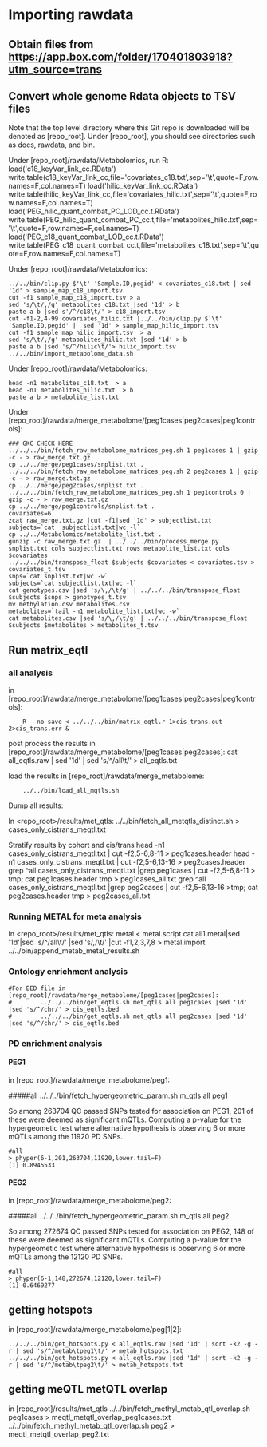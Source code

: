 # Importing rawdata

## Obtain files from https://app.box.com/folder/170401803918?utm_source=trans

## Convert whole genome Rdata objects to TSV files

Note that the top level directory where this Git repo is downloaded will be denoted as [repo_root]. Under [repo_root], you should see directories such as docs, rawdata, and bin.

Under [repo_root]/rawdata/Metabolomics, run R:
	load('c18_keyVar_link_cc.RData')
	write.table(c18_keyVar_link_cc,file='covariates_c18.txt',sep='\t',quote=F,row.names=F,col.names=T)
	load('hilic_keyVar_link_cc.RData')
	write.table(hilic_keyVar_link_cc,file='covariates_hilic.txt',sep='\t',quote=F,row.names=F,col.names=T)
	load('PEG_hilic_quant_combat_PC_LOD_cc.t.RData')
	write.table(PEG_hilic_quant_combat_PC_cc.t,file='metabolites_hilic.txt',sep='\t',quote=F,row.names=F,col.names=T)
	load('PEG_c18_quant_combat_LOD_cc.t.RData')
	write.table(PEG_c18_quant_combat_cc.t,file='metabolites_c18.txt',sep='\t',quote=F,row.names=F,col.names=T)

	
Under [repo_root]/rawdata/Metabolomics:

```
../../bin/clip.py $'\t' 'Sample.ID,pegid' < covariates_c18.txt | sed '1d' > sample_map_c18_import.tsv
cut -f1 sample_map_c18_import.tsv > a
sed 's/\t/,/g' metabolites_c18.txt |sed '1d' > b
paste a b |sed s'/^/c18\t/' > c18_import.tsv
cut -f1-2,4-99 covariates_hilic.txt |../../bin/clip.py $'\t' 'Sample.ID,pegid' |  sed '1d' > sample_map_hilic_import.tsv
cut -f1 sample_map_hilic_import.tsv  > a
sed 's/\t/,/g' metabolites_hilic.txt |sed '1d' > b
paste a b |sed 's/^/hilic\t/'> hilic_import.tsv
../../bin/import_metabolome_data.sh

```
Under [repo_root]/rawdata/Metabolomics:
```
head -n1 metabolites_c18.txt  > a
head -n1 metabolites_hilic.txt  > b
paste a b > metabolite_list.txt
```
Under [repo_root]/rawdata/merge_metabolome/[peg1cases|peg2cases|peg1controls]:
```
### GKC CHECK HERE
../../../bin/fetch_raw_metabolome_matrices_peg.sh 1 peg1cases 1 | gzip -c - > raw_merge.txt.gz
cp ../../merge/peg1cases/snplist.txt .
../../../bin/fetch_raw_metabolome_matrices_peg.sh 2 peg2cases 1 | gzip -c - > raw_merge.txt.gz
cp ../../merge/peg2cases/snplist.txt .
../../../bin/fetch_raw_metabolome_matrices_peg.sh 1 peg1controls 0 | gzip -c - > raw_merge.txt.gz
cp ../../merge/peg1controls/snplist.txt .
covariates=6
zcat raw_merge.txt.gz |cut -f1|sed '1d' > subjectlist.txt
subjects=`cat  subjectlist.txt|wc -l`
cp ../../Metabolomics/metabolite_list.txt .
gunzip -c raw_merge.txt.gz  | ../../../bin/process_merge.py snplist.txt cols subjectlist.txt rows metabolite_list.txt cols $covariates
../../../bin/transpose_float $subjects $covariates < covariates.tsv > covariates_t.tsv
snps=`cat snplist.txt|wc -w`
subjects=`cat subjectlist.txt|wc -l`
cat genotypes.csv |sed 's/\,/\t/g' | ../../../bin/transpose_float $subjects $snps > genotypes_t.tsv
mv methylation.csv metabolites.csv
metabolites=`tail -n1 metabolite_list.txt|wc -w`
cat metabolites.csv |sed 's/\,/\t/g' | ../../../bin/transpose_float $subjects $metabolites > metabolites_t.tsv
```
	
## Run matrix_eqtl

### all analysis

in [repo_root]/rawdata/merge_metabolome/[peg1cases|peg2cases|peg1controls]:

        R --no-save < ../../../bin/matrix_eqtl.r 1>cis_trans.out 2>cis_trans.err &

post process the results in [repo_root]/rawdata/merge_metabolome/[peg1cases|peg2cases]:
	cat all_eqtls.raw | sed '1d' | sed 's/^/all\t/' > all_eqtls.txt


load the results in [repo_root]/rawdata/merge_metabolome:

        ../../bin/load_all_mqtls.sh

Dump all results:

In <repo_root>/results/met_qtls:
	../../bin/fetch_all_metqtls_distinct.sh > cases_only_cistrans_meqtl.txt

Stratify results by cohort and cis/trans
        head -n1 cases_only_cistrans_meqtl.txt | cut -f2,5-6,8-11 > peg1cases.header
        head -n1 cases_only_cistrans_meqtl.txt | cut -f2,5-6,13-16 > peg2cases.header
	grep ^all cases_only_cistrans_meqtl.txt |grep peg1cases | cut -f2,5-6,8-11 > tmp; cat peg1cases.header tmp >  peg1cases_all.txt
        grep ^all cases_only_cistrans_meqtl.txt |grep peg2cases |  cut -f2,5-6,13-16 >tmp; cat peg2cases.header tmp > peg2cases_all.txt
### Running METAL for meta analysis


In <repo_root>/results/met_qtls:
        metal < metal.script
        cat all1.metal|sed '1d'|sed 's/^/all\t/' |sed 's/,/\t/' |cut -f1,2,3,7,8 > metal.import
        ../../bin/append_metab_metal_results.sh



### Ontology enrichment analysis

```
#For BED file in [repo_root]/rawdata/merge_metabolome/[peg1cases|peg2cases]:
#        ../../../bin/get_eqtls.sh met_qtls all peg1cases |sed '1d' |sed 's/^/chr/' > cis_eqtls.bed
#        ../../../bin/get_eqtls.sh met_qtls all peg2cases |sed '1d' |sed 's/^/chr/' > cis_eqtls.bed

```
### PD enrichment analysis

#### PEG1
in [repo_root]/rawdata/merge_metabolome/peg1:

#####all
        ../../../bin/fetch_hypergeometric_param.sh m_qtls all peg1

So among 263704 QC passed SNPs tested for association on PEG1, 201 of these were deemed as significant mQTLs.  Computing a p-value for the hypergeometic test where alternative hypothesis is observing 6 or more mQTLs among the 11920 PD SNPs.

	#all
 	> phyper(6-1,201,263704,11920,lower.tail=F)
	[1] 0.8945533

#### PEG2
in [repo_root]/rawdata/merge_metabolome/peg2:

#####all
        ../../../bin/fetch_hypergeometric_param.sh m_qtls all peg2

So among 272674 QC passed SNPs tested for association on PEG2, 148 of these were deemed as significant mQTLs.  Computing a p-value for the hypergeometic test where alternative hypothesis is observing 6 or more mQTLs among the 12120 PD SNPs.

	#all
 	> phyper(6-1,148,272674,12120,lower.tail=F)
	[1] 0.6469277

## getting hotspots

in [repo_root]/rawdata/merge_metabolome/peg[1|2]:
	
	../../../bin/get_hotspots.py < all_eqtls.raw |sed '1d' | sort -k2 -g -r | sed 's/^/metab\tpeg1\t/' > metab_hotspots.txt
	../../../bin/get_hotspots.py < all_eqtls.raw |sed '1d' | sort -k2 -g -r | sed 's/^/metab\tpeg2\t/' > metab_hotspots.txt


## getting meQTL metQTL overlap

in [repo_root]/results/met_qtls
	../../bin/fetch_methyl_metab_qtl_overlap.sh peg1cases > meqtl_metqtl_overlap_peg1cases.txt
	../../bin/fetch_methyl_metab_qtl_overlap.sh peg2 > meqtl_metqtl_overlap_peg2.txt
